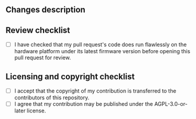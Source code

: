 ## Changes description


## Review checklist
- [ ] I have checked that my pull request's code does run flawlessly on the hardware platform under its latest firmware version before opening this pull request for review.

## Licensing and copyright checklist
- [ ] I accept that the copyright of my contribution is transferred to the contributors of this repository.
- [ ] I agree that my contribution may be published under the AGPL-3.0-or-later license.
